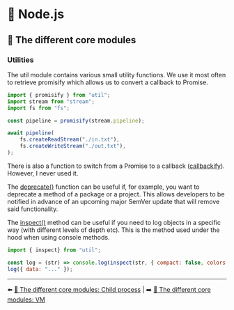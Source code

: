 # 🐢 Node.js

## 🌟 The different core modules

### Utilities

The util module contains various small utility functions. We use it most often to retrieve promisify which allows us to convert a callback to Promise.

```js
import { promisify } from "util";
import stream from "stream";
import fs from "fs";

const pipeline = promisify(stream.pipeline);

await pipeline(
    fs.createReadStream("./in.txt"),
    fs.createWriteStream("./out.txt"),
);
```

There is also a function to switch from a Promise to a callback ([callbackify](https://nodejs.org/api/util.html#util_util_callbackify_original)). However, I never used it.

The [deprecate()](https://nodejs.org/api/util.html#util_util_deprecate_fn_msg_code) function can be useful if, for example, you want to deprecate a method of a package or a project. This allows developers to be notified in advance of an upcoming major SemVer update that will remove said functionality.

The [inspect()](https://nodejs.org/api/util.html#util_util_inspect_object_showhidden_depth_colors) method can be useful if you need to log objects in a specific way (with different levels of depth etc). This is the method used under the hood when using console methods.

```js
import { inspect} from "util";

const log = (str) => console.log(inspect(str, { compact: false, colors: true }));
log({ data: "..." });
```

---

⬅️ [🌟 The different core modules: Child process](./child_process.md) |
➡️ [🌟 The different core modules: VM](./vm.md)
